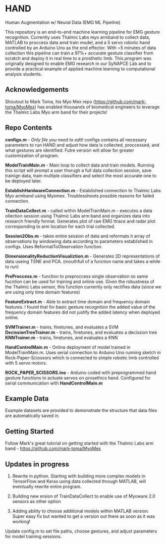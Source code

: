 # HAND
Human Augmentation w/ Neural Data (EMG ML Pipeline)

This repository is an end-to-end machine learning pipeline for EMG gesture recognition. Currently uses Thalmic Labs myo armband to collect data, MATLAB to proccess data amd train model, and a 5 servo robotic hand controlled by an Arduino Uno as the end effector. With ~5 minutes of data collection this pipeline can train a 97%+ accurate gesture classifier from scratch and deploy it in real time to a prosthetic limb. This program was originally designed to enable EMG research in our SyNAPCE Lab and to provide a practical example of applied machine learning to computational analysis students. 

## Acknowledgements 

Shoutout to Mark Toma, his Myo Mex repo (https://github.com/mark-toma/MyoMex) has enabled thousands of biomedical engineers to leverage the Thalmic Labs Myo arm band for their projects! 

## Repo Contents 

**configs.m** - *Only file you need to edit!* configs contains all necessary parameters to run HAND and adjust how data is collected, proccessed, and what gestures are identified. Futre version will allow for greater customization of program.

**ModelTrainMain.m** - Main loop to collect data and train models. Running this script will prompt a user thorugh a full data collection session, save trainign data, train multiple classifiers and select the most accurate one to be deployed later. 

  **EstablishHardwareConnection.m** - Established connection to Thalmic Labs Myo armband using Myomex. Troublesshoots possible reasons for failed connection.

  **TrainDataCollect.m** - called within ModelTrainMain.m - executes a data ollection session using Thalmic Labs arm band and organizes data into research friendly     format. Generates plot of raw EMG ttrace and radar plot corresponding to arm location for each trial collected.

  **Session2Obs.m** - takes entire session of data and reformats it array of observations by windowing data according to parameters established in configs. Uses       ReformatToObservation function.

  **DimensionalityReductionVisualiztion.m** - Generates 2D representations of data useing TSNE and PCA. (mouthfull of a function name and takes a while to run)

  **PreProccess.m** - function to preproccess single observation so same fucntion can be used for training and online use. Given the robustness of the Thalmic Labs sensor, this function currently only rectifies data (since we are using only time domain features)

  **FeatureExtract.m** - Able to extract time domain and frequency domain features. I found that for basic gesture recognition the added value of the frequency domain features did not justify the added latency when deployed online.

  **SVMTrainer.m** - trains, finetunes, and evaluates a SVM
  **DecissionTreeTrainer.m** - trains, finetunes, and evaluates a decission tree
  **KNNTrainer.m** - trains, finetunes, and evaluates a KNN

**HandControlMain.m** - Online deployment of model trained in ModelTrainMain.m. Uses serial connection to Arduino Uno running sketch in Rock-Paper-Sciossors which is connected to simple robotic limb controlled with 5 servo motors.

**ROCK_PAPER_SCISSORS.ino** - Arduino coded with preprogrammed hand gesture functions to actuate servos on prosethics hand. Configured for serial communication with **HandControlMain.m**

## Example Data
Example datasets are provided to demonstrate the structure that data files are automatically saved in.

## Getting Started

Follow Mark's great tutorial on getting started with the Thalmic Labs arm band - https://github.com/mark-toma/MyoMex

## Updates in progress

1) Rewrite in python. Starting with building more complex models in TensorFlow and Keras using data collected through MATLAB, will eventually rewrite entire program.

2) Building new ersion of TrainDataCollect to enable use of Myoware 2.0 sensors as other option

3) Adding ability to choose addiitonal models within MATLAB version. Super easy fix but wanted to get a version out there as soon as it was working!

Update config.m to set file paths, choose gestures, and adjust parameters for model training sessions.
